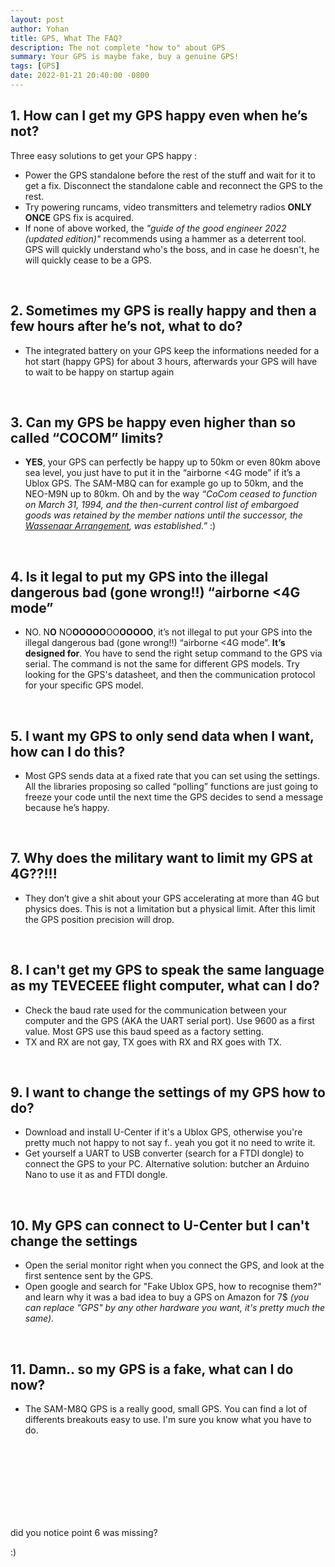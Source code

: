 ```yaml
---
layout: post
author: Yohan
title: GPS, What The FAQ?
description: The not complete "how to" about GPS
summary: Your GPS is maybe fake, buy a genuine GPS!
tags: [GPS]
date: 2022-01-21 20:40:00 -0800
---
```


## 1. How can I get my GPS happy even when he’s not?
Three easy solutions to get your GPS happy :
-   Power the GPS standalone before the rest of the stuff and wait for it to get a fix. Disconnect the standalone cable and reconnect the GPS to the rest.
-   Try powering runcams, video transmitters and telemetry radios **ONLY ONCE** GPS fix is acquired.
- If none of above worked, the *"guide of the good engineer 2022 (updated edition)"* recommends  using a hammer as a deterrent tool. GPS will quickly understand who's the boss, and in case he doesn't, he will quickly cease to be a GPS. 

<br>

## 2. Sometimes my GPS is really happy and then a few hours after he’s not, what to do?
-   The integrated battery on your GPS keep the informations needed for a hot start (happy GPS) for about 3 hours, afterwards your GPS will have to wait to be happy on startup again

<br>

## 3. Can my GPS be happy even higher than so called “COCOM” limits?
-   **YES**, your GPS can perfectly be happy up to 50km or even 80km above sea level, you just have to put it in the “airborne <4G mode” if it’s a Ublox GPS. The SAM-M8Q can for example go up to 50km, and the NEO-M9N up to 80km. Oh and by the way *“CoCom ceased to function on March 31, 1994, and the then-current control list of embargoed goods was retained by the member nations until the successor, the [Wassenaar Arrangement](https://en.wikipedia.org/wiki/Wassenaar_Arrangement), was established.”* :)

<br>

## 4. Is it legal to put my GPS into the illegal dangerous bad (gone wrong!!) “airborne <4G mode”
-   NO. N**O** NO**OOOOO**OO**OOOOO**, it’s not illegal to put your GPS into the illegal dangerous bad (gone wrong!!) “airborne <4G mode”. **It’s designed for**. You have to send the right setup command to the GPS via serial. The command is not the same for different GPS models. Try looking for the GPS's datasheet, and then the communication protocol for your specific GPS model. 

<br>

## 5. I want my GPS to only send data when I want, how can I do this?
-   Most GPS sends data at a fixed rate that you can set using the settings. All the libraries proposing so called “polling” functions are just going to freeze your code until the next time the GPS decides to send a message because he’s happy. 

<br>

## 7. Why does the military want to limit my GPS at 4G??!!!
-   They don’t give a shit about your GPS accelerating at more than 4G but physics does. This is not a limitation but a physical limit. After this limit the GPS position precision will drop.

<br>

## 8. I can't get my GPS to speak the same language as my TEVECEEE flight computer, what can I do? 
- Check the baud rate used for the communication between your computer and the GPS (AKA the UART serial port). Use 9600 as a first value. Most GPS use this baud speed as a factory setting. 
- TX and RX are not gay, TX goes with RX and RX goes with TX.

<br>

## 9. I want to change the settings of my GPS how to do? 
- Download and install U-Center if it's a Ublox GPS, otherwise you're pretty much not happy to not say f.. yeah you got it no need to write it. 
- Get yourself a UART to USB converter (search for a FTDI dongle) to connect the GPS to your PC. Alternative solution: butcher an Arduino Nano to use it as and FTDI dongle. 

<br>

## 10. My GPS can connect to U-Center but I can't change the settings 
- Open the serial monitor right when you connect the GPS, and look at the first sentence sent by the GPS. 
- Open google and search for "Fake Ublox GPS, how to recognise them?" and learn why it was a bad idea to buy a GPS on Amazon for 7$ *(you can replace "GPS" by any other hardware you want, it's pretty much the same)*. 

<br>

## 11. Damn.. so my GPS is a fake, what can I do now?
- The SAM-M8Q GPS is a really good, small GPS. You can find a lot of differents breakouts easy to use. I'm sure you know what you have to do. 

<br>  
  
<br>  

<br>  

<br>    
 
<br>  

<br>  

<br>  

did you notice point 6 was missing? 

:) 

